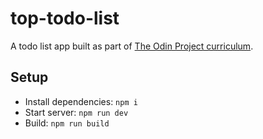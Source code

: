 # top-todo-list

A todo list app built as part of <a href="https://www.theodinproject.com/lessons/node-path-javascript-todo-list">The Odin Project curriculum</a>.

## Setup

- Install dependencies: `npm i`
- Start server: `npm run dev`
- Build: `npm run build`
